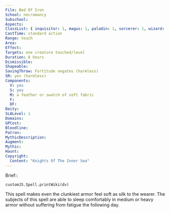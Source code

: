 ```yaml
---
File: Bed Of Iron
School: necromancy
Subschool: 
Aspects: 
ClassList: { inquisitor: 1, magus: 1, paladin: 1, sorcerer: 1, wizard: 1 }
CastTime: standard action
Range: touch
Area: 
Effect: 
Targets: one creature touched/level
Duration: 8 hours
Dismissible: 
Shapeable: 
SavingThrow: Fortitude negates (harmless)
SR: yes (harmless)
Components:
  V: yes
  S: yes
  M: a feather or swatch of soft fabric
  F: 
  DF: 
Deity: 
SLALevel: 1
Domains: 
GPCost: 
Bloodline: 
Patron: 
MythicDescription: 
Augment: 
Mythic: 
Haunt: 
Copyright:
  Content: "Knights Of The Inner Sea"
---
```

Brief:: 

```dataviewjs
customJS.Spell.printWiki(dv)
```

This spell makes even the clunkiest armor feel soft as silk to the wearer. The subjects of this spell are able to sleep comfortably in medium or heavy armor without suffering from fatigue the following day.
